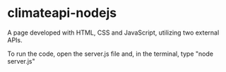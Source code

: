 # climateapi-nodejs
A page developed with HTML, CSS and JavaScript, utilizing two external APIs.

To run the code, open the server.js file and, in the terminal, type "node server.js"
